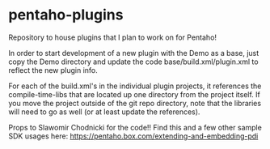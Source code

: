 pentaho-plugins
===============

Repository to house plugins that I plan to work on for Pentaho!

In order to start development of a new plugin with the Demo as a base, just copy the Demo directory and update the code base/build.xml/plugin.xml to reflect the new plugin info.

For each of the build.xml's in the individual plugin projects, it references the compile-time-libs that are located up one directory from the project itself. If you move the project outside of the git repo directory, note that the libraries will need to go as well (or at least update the references).

Props to Slawomir Chodnicki for the code!! Find this and a few other sample SDK usages here: https://pentaho.box.com/extending-and-embedding-pdi
